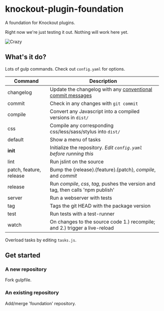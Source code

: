 knockout-plugin-foundation
==========================

A foundation for Knockout plugins.

Right now we're just testing it out. Nothing will work here yet.

![Crazy](https://sequelsprequels.files.wordpress.com/2014/06/tumblr_lm8d8w4fzi1qak7pc.gif)



## What's it do?

Lots of gulp commands. Check out `config.yaml` for options.

| Command | Description |
| ------- | ----------- |
| changelog | Update the changelog with any [conventional commit messages](https://github.com/ajoslin/conventional-changelog/blob/master/CONVENTIONS.md)
| commit | Check in any changes with `git commit`
| compile | Convert any Javascript into a compiled versions in `dist/`
| css | Compile any corresponding css/less/sass/stylus into `dist/`
| default | Show a menu of tasks
| **init**   | Initialize the repository. *Edit `config.yaml` before running this*
| lint   | Run jslint on the source
| patch, feature, release | Bump the {release}.{feature}.{patch}, *compile*, and *commit* 
| release | Run *compile*, *css*, *tag*, pushes the version and tag, then calls 'npm publish' 
| server | Run a webserver with tests 
| tag | Tags the git HEAD with the package version
| test | Run tests with a test-runner
| watch  | On changes to the source code 1.) recompile; and 2.) trigger a live-reload

Overload tasks by editing `tasks.js`.


## Get started


### A new repository

Fork gulpfile.

### An existing repository

Add/merge 'foundation' repository.
